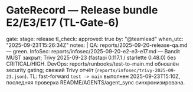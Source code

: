 # GateRecord — Release bundle E2/E3/E17 (TL-Gate-6)

gate:
  stage: release
  tl_check:
    approved: true
    by: "@teamlead"
    when_utc: "2025-09-23T15:26:34Z"
  notes: |
    QA: reports/2025-09-20-release-qa.md — green.
    InfoSec: reports/infosec/2025-09-20-e2-e3-e17.md — Bandit MUST закрыт; Trivy 2025-09-23 (fastapi 0.117.1 / starlette 0.48.0) без CRITICAL/HIGH.
    DevOps: reports/runbooks/test-to-main.md обновлён security gating; свежий Trivy отчёт (`reports/infosec/trivy-2025-09-23.json`).
    TL: fast-forward `test -> main` выполнен 2025-09-23T15:10Z, последняя проверка README/AGENTS/agent_sync синхронизирована.
